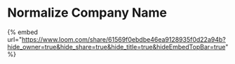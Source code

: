 # Normalize Company Name

{% embed url="https://www.loom.com/share/61569f0ebdbe46ea9128935f0d22a94b?hide_owner=true&hide_share=true&hide_title=true&hideEmbedTopBar=true" %}

